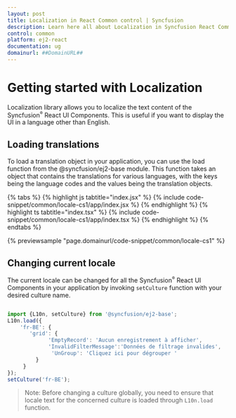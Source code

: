 ```yaml
---
layout: post
title: Localization in React Common control | Syncfusion
description: Learn here all about Localization in Syncfusion React Common control of Syncfusion Essential JS 2 and more.
control: common
platform: ej2-react
documentation: ug
domainurl: ##DomainURL##
---
```


# Getting started with Localization

Localization library allows you to localize the text content of the Syncfusion<sup style="font-size:70%">&reg;</sup> React UI Components. This is useful if you want to display the UI in a language other than English.

## Loading translations

To load a translation object in your application, you can use the load function from the @syncfusion/ej2-base module. This function takes an object that contains the translations for various languages, with the keys being the language codes and the values being the translation objects.

{% tabs %}
{% highlight js tabtitle="index.jsx" %}
{% include code-snippet/common/locale-cs1/app/index.jsx %}
{% endhighlight %}
{% highlight ts tabtitle="index.tsx" %}
{% include code-snippet/common/locale-cs1/app/index.tsx %}
{% endhighlight %}
{% endtabs %}

 {% previewsample "page.domainurl/code-snippet/common/locale-cs1" %}

## Changing current locale

The current locale can be changed for all the Syncfusion<sup style="font-size:70%">&reg;</sup> React UI Components in your application by invoking `setCulture` function with your desired culture name.


```ts

import {L10n, setCulture} from '@syncfusion/ej2-base';
L10n.load({
    'fr-BE': {
       'grid': {
             'EmptyRecord': 'Aucun enregistrement à afficher',
             'InvalidFilterMessage':'Données de filtrage invalides',
              'UnGroup': 'Cliquez ici pour dégrouper '
         }
     }
});
setCulture('fr-BE');

```

>Note: Before changing a culture globally, you need to ensure that locale text for the concerned culture is loaded through `L10n.load` function.
